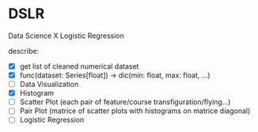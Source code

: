 # DSLR
Data Science X Logistic Regression


describe:
- [x] get list of cleaned numerical dataset
- [x] func(dataset: Series[float]) -> dic(min: float, max: float, ...)
- [ ] Data Visualization
- [x] Histogram
- [ ] Scatter Plot (each pair of feature/course transfiguration/flying...)
- [ ] Pair Plot (matrice of scatter plots with histograms on matrice diagonal)
- [ ] Logistic Regression
